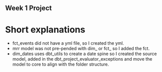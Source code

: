 ## Week 1 Project

# Short explanations

- fct_events did not have a yml file, so I created the yml.
- mrr model was not pre-pended with dim_ or fct_ so I added the fct.  
- dim_dates uses dbt_utils to create a date spine so I created the source model, added in the dbt_project_evaluator_exceptions and move the model to core to align with the folder structure.